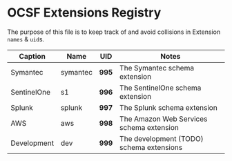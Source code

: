 # OCSF Extensions Registry
The purpose of this file is to keep track of and avoid collisions in Extension `names` & `uid`s.

| Caption     | Name     | UID | Notes |
|-------------|----------|-----|-------|
| Symantec    | symantec | **995** | The Symantec schema extension |
| SentinelOne | s1       | **996** | The SentinelOne schema extension |
| Splunk      | splunk   | **997** | The Splunk schema extension |
| AWS         | aws      | **998** | The Amazon Web Services schema extension |
| Development | dev      | **999** | The development (TODO) schema extensions |

